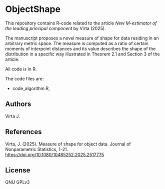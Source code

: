 # ObjectShape
This repository contains R-code related to the article _New M-estimator of the leading principal component_ by Virta (2025).

The manuscript proposes a novel measure of shape for data residing in an arbitrary metric space. The measure is computed as a ratio of certain moments of interpoint distances and its value describes the shape of the distribution in a specific way illustrated in Theorem 2.1 and Section 3 of the article.

All code is in R.

The code files are:

- code_algorithm.R, 

## Authors

Virta J.

## References

Virta, J. (2025). Measure of shape for object data. Journal of Nonparametric Statistics, 1-21. https://doi.org/10.1080/10485252.2025.2517775

## License

GNU GPLv3
